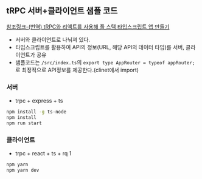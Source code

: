 ## tRPC 서버+클라이언트 샘플 코드

[참조링크-(번역) tRPC와 리액트를 사용해 풀 스택 타입스크립트 앱 만들기](https://velog.io/@superlipbalm/full-stack-typescript-with-trpc-and-react?utm_source=substack&utm_medium=email)

- 서버와 클라이언트로 나눠져 있다.
- 타입스크립트를 활용하여 API의 정보(URL, 해당 API의 데이터 타입)를 서버, 클라이언트가 공유
- 샘플코드는 `/src/index.ts`의 `export type AppRouter = typeof appRouter;`로 최정적으로 API정보를 제공한다.(clinet에서 import)

### 서버

- trpc + express + ts

```bash
npm install -g ts-node
npm install
npm run start
```

### 클라이언트

- trpc + react + ts + rq
  1

```bash
npm yarn
npm yarn dev
```
